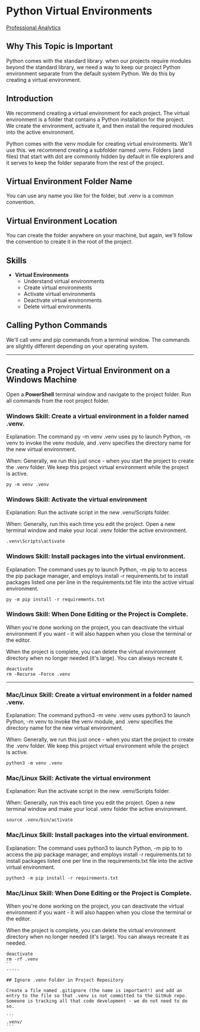 # Python Virtual Environments

[Professional Analytics](https://github.com/denisecase/pro-analytics)

## Why This Topic is Important

Python comes with the standard library.
when our projects require modules beyond the standard library, we need a way to keep our project Python environment separate from the default system Python.
We do this by creating a virtual environment.

## Introduction

We recommend creating a virtual environment for each project.
The virtual environment is a folder that contains a Python installation for the project.
We create the environment, activate it, and then install the required modules into the active environment.

Python comes with the venv module for creating virtual environments. We'll use this.
we recommend creating a subfolder named .venv. Folders (and files) that start with dot are commonly hidden by default in file explorers and it serves to keep the folder separate from the rest of the project.

## Virtual Environment Folder Name

You can use any name you like for the folder, but .venv is a common convention.

## Virtual Environment Location

You can create the folder anywhere on your machine, but again, we'll follow the convention to create it in the root of the project.

## Skills

- **Virtual Environments**
  - Understand virtual environments
  - Create virtual environments
  - Activate virtual environments
  - Deactivate virtual environments
  - Delete virtual environments

## Calling Python Commands

We'll call venv and pip commands from a terminal window. The commands are slightly different depending on your operating system.

-----

## Creating a Project Virtual Environment on a Windows Machine

Open a **PowerShell** terminal window and navigate to the project folder.
Run all commands from the root project folder. 

### Windows Skill: Create a virtual environment in a folder named .venv. 

Explanation: The command py -m venv .venv uses py to launch Python,
-m venv to invoke the venv module,
and .venv specifies the directory name for the new virtual environment.

When: Generally, we run this just once - when you start the project to create the .venv folder. 
We keep this project virtual environment while the project is active. 


```shell
py -m venv .venv
```

### Windows Skill: Activate the virtual environment 

Explanation: Run the activate script in the new .venv/Scripts folder. 

When: Generally, run this each time you edit the project. 
Open a new terminal window and make your local .venv folder the active environment. 

```shell
.venv\Scripts\activate
```

### Windows Skill: Install packages into the virtual environment.

Explanation: The command uses py to launch Python, -m pip to to access the pip package manager,
and employs install -r requirements.txt to install packages listed one per line in the requirements.txt file
into the active virtual environment.

```shell
py -m pip install -r requirements.txt
```

### Windows Skill: When Done Editing or the Project is Complete.

When you're done working on the project, you can 
deactivate the virtual environment if you want - it will also happen when you close the terminal or the editor. 

When the project is complete, you can delete the virtual environment directory when no longer needed (it's large).
You can always recreate it. 

```shell
deactivate
rm -Recurse -Force .venv
```

-----

### Mac/Linux Skill: Create a virtual environment in a folder named .venv. 

Explanation: The command python3 -m venv .venv uses python3 to launch Python,
-m venv to invoke the venv module,
and .venv specifies the directory name for the new virtual environment.

When: Generally, we run this just once - when you start the project to create the .venv folder. 
We keep this project virtual environment while the project is active. 


```shell
python3 -m venv .venv
```

### Mac/Linux Skill: Activate the virtual environment 

Explanation: Run the activate script in the new .venv/Scripts folder. 

When: Generally, run this each time you edit the project. 
Open a new terminal window and make your local .venv folder the active environment. 

```shell
source .venv/bin/activate
```

### Mac/Linux Skill: Install packages into the virtual environment.

Explanation: The command uses python3 to launch Python, -m pip to to access the pip package manager,
and employs install -r requirements.txt to install packages listed one per line in the requirements.txt file
into the active virtual environment.

```shell
python3 -m pip install -r requirements.txt
```

### Mac/Linux Skill: When Done Editing or the Project is Complete.

When you're done working on the project, you can 
deactivate the virtual environment if you want - it will also happen when you close the terminal or the editor. 

When the project is complete, you can delete the virtual environment directory when no longer needed (it's large).
You can always recreate it as needed.

````shell
deactivate
rm -rf .venv
``
-----

## Ignore .venv Folder in Project Repository

Create a file named .gitignore (the name is important!) and add an entry to the file so that .venv is not committed to the GitHub repo.
Someone is tracking all that code development - we do not need to do so.

```
.venv/
```
